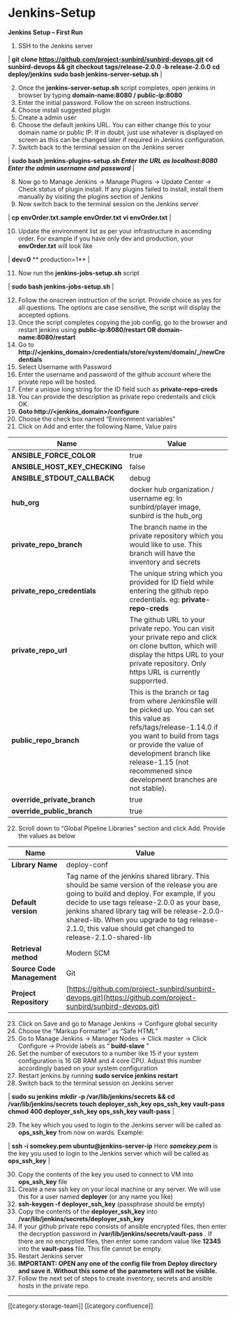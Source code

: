 # Jenkins-Setup

**Jenkins Setup – First Run**

1. SSH to the Jenkins server

\| **git clone https://github.com/project-sunbird/sunbird-devops.git** **cd sunbird-devops && git checkout tags/release-2.0.0 -b release-2.0.0** **cd deploy/jenkins** **sudo bash jenkins-server-setup.sh** |

2. Once the **jenkins-server-setup.sh** script completes, open jenkins in browser by typing **domain-name:8080 / public-ip:8080**
3. Enter the initial password. Follow the on screen instructions.
4. Choose install suggested plugin
5. Create a admin user
6. Choose the default jenkins URL. You can either change this to your domain name or public IP. If in doubt, just use whatever is displayed on screen as this can be changed later if required in Jenkins configuration.
7. Switch back to the terminal session on the Jenkins server

\| **sudo bash jenkins-plugins-setup.sh** _**Enter the URL as localhost:8080**_ _**Enter the admin username and password**_ |

8. Now go to Manage Jenkins -> Manage Plugins -> Update Center -> Check status of plugin install. If any plugins failed to install, install them manually by visiting the plugins section of Jenkins
9. Now switch back to the terminal session on the Jenkins server

\| **cp envOrder.txt.sample envOrder.txt** **vi envOrder.txt** |

10. Update the environment list as per your infrastructure in ascending order. For example if you have only dev and production, your **envOrder.txt** will look like

\|   **dev=0** \*\* production=1\*\* |

11. Now run the **jenkins-jobs-setup.sh** script

\| **sudo bash jenkins-jobs-setup.sh** |

12. Follow the onscreen instruction of the script. Provide choice as yes for all questions. The options are case sensitive, the script will display the accepted options.
13. Once the script completes copying the job config, go to the browser and restart jenkins using  **public-ip:8080/restart OR domain-name:8080/restart**
14. Go to **http://\<jenkins\_domain>/credentials/store/system/domain/\_/newCredentials**
15. Select Username with Password
16. Enter the username and password of the github account where the private repo will be hosted.
17. Enter a unique long string for the ID field such as **private-repo-creds**
18. You can provide the description as private repo credentails and click OK.
19. **Goto http://\<jenkins\_domain>/configure**
20. Choose the check box named “Environment variables”
21. Click on Add and enter the following Name, Value pairs

| **Name**                         | **Value**                                                                                                                                                                                                                                                                       |
| -------------------------------- | ------------------------------------------------------------------------------------------------------------------------------------------------------------------------------------------------------------------------------------------------------------------------------- |
| **ANSIBLE\_FORCE\_COLOR**        | true                                                                                                                                                                                                                                                                            |
| **ANSIBLE\_HOST\_KEY\_CHECKING** | false                                                                                                                                                                                                                                                                           |
| **ANSIBLE\_STDOUT\_CALLBACK**    | debug                                                                                                                                                                                                                                                                           |
| **hub\_org**                     | docker hub organization / username eg: In sunbird/player image, sunbird is the hub\_org                                                                                                                                                                                         |
| **private\_repo\_branch**        | The branch name in the private repository which you would like to use. This branch will have the inventory and secrets                                                                                                                                                          |
| **private\_repo\_credentials**   | The unique string which you provided for ID field while entering the github repo credentials. eg:  **private-repo-creds**                                                                                                                                                       |
| **private\_repo\_url**           | The github URL to your private repo. You can visit your private repo and click on clone button, which will display the https URL to your private repository. Only https URL is currently supporrted.                                                                            |
| **public\_repo\_branch**         | This is the branch or tag from where Jenkinsfile will be picked up. You can set this value as refs/tags/release-1.14.0 if you want to build from tags or provide the value of development branch like release-1.15 (not recommened since development branches are not stable).  |
| **override\_private\_branch**    | true                                                                                                                                                                                                                                                                            |
| **override\_public\_branch**     | true                                                                                                                                                                                                                                                                            |

22. Scroll down to “Global Pipeline Libraries” section and click Add. Provide the values as below

| **Name**                   | Value                                                                                                                                                                                                                                                                                                                                                  |
| -------------------------- | ------------------------------------------------------------------------------------------------------------------------------------------------------------------------------------------------------------------------------------------------------------------------------------------------------------------------------------------------------ |
| **Library Name**           | deploy-conf                                                                                                                                                                                                                                                                                                                                            |
| **Default version**        | Tag name of the jenkins shared library. This should be same version of the release you are going to build and deploy. For example, if you decide to use tags release-2.0.0 as your base, jenkins shared library tag will be release-2.0.0-shared-lib. When you upgrade to tag release-2.1.0, this value should get changed to release-2.1.0-shared-lib |
| **Retrieval method**       | Modern SCM                                                                                                                                                                                                                                                                                                                                             |
| **Source Code Management** | Git                                                                                                                                                                                                                                                                                                                                                    |
| **Project Repository**     | [https://github.com/project-sunbird/sunbird-devops.git](https://github.com/project-sunbird/sunbird-devops.git)                                                                                                                                                                                                                                         |

23. Click on Save and go to Manage Jenkins -> Configure global security
24. Choose the “Markup Formatter” as “Safe HTML”
25. Go to Manage Jenkins -> Manager Nodes -> Click master -> Click Configure -> Provide labels as “ **build-slave** ”
26. Set the number of executors to a number like 15 if your system configuration is 16 GB RAM and 4 core CPU. Adjust this number accordingly based on your system configuration
27. Restart jenkins by running  **sudo service jenkins restart**
28. Switch back to the terminal session on Jenkins server

\| **sudo su jenkins** **mkdir -p /var/lib/jenkins/secrets && cd /var/lib/jenkins/secrets** **touch deployer\_ssh\_key ops\_ssh\_key vault-pass** **chmod 400 deployer\_ssh\_key ops\_ssh\_key vault-pass** |

29. The key which you used to login to the Jenkins server will be called as **ops\_ssh\_key** from now on wards. Example:

\| **ssh -i somekey.pem ubuntu@jenkins-server-ip** Here _**somekey.pem**_ is the key you used to login to the Jenkins server which will be called as **ops\_ssh\_key** |

30. Copy the contents of the key you used to connect to VM into **ops\_ssh\_key** file
31. Create a new ssh key on your local machine or any server. We will use this for a user named **deployer** (or any name you like)
32. **ssh-keygen -f deployer\_ssh\_key** (passphrase should be empty)
33. Copy the contents of the **deployer\_ssh\_key** into **/var/lib/jenkins/secrets/deployer\_ssh\_key**
34. If your github private repo consists of ansible encrypted files, then enter the decryption password in **/var/lib/jenkins/secrets/vault-pass** . If there are no encrypted files, then enter some random value like **12345** into the **vault-pass** file. This file cannot be empty.
35. Restart Jenkins server
36. **IMPORTANT: OPEN any one of the config file from Deploy directory and save it. Without this some of the parameters will not be visible.**
37. Follow the next set of steps to create inventory, secrets and ansible hosts in the private repo.

***

\[\[category.storage-team]] \[\[category.confluence]]
